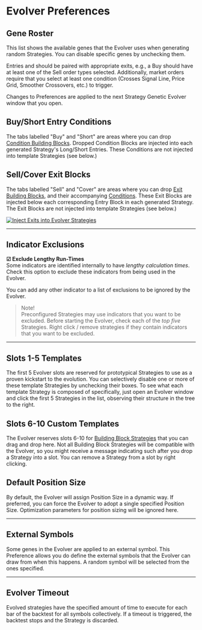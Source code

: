 ﻿# Evolver Preferences

## Gene Roster
This list shows the available genes that the Evolver uses when generating random Strategies. You can disable specific genes by unchecking them. 

Entries and should be paired with appropriate exits, e.g., a Buy should have at least one of the Sell order types selected. Additionally, market orders require that you select at least one condition (Crosses Signal Line, Price Grid, Smoother Crossovers, etc.) to trigger. 

Changes to Preferences are applied to the next Strategy Genetic Evolver window that you open. 

## Buy/Short Entry Conditions
The tabs labelled "Buy" and "Short" are areas where you can drop [Condition Building Blocks](ConditionBlocks). Dropped Condition Blocks are injected into each generated Strategy's Long/Short Entries. These Conditions are not injected into template Strategies (see below.)

## Sell/Cover Exit Blocks
The tabs labelled "Sell" and "Cover" are areas where you can drop [Exit Building Blocks](EntryAndExitBlocks), and their accompanying [Conditions](ConditionBlocks). These Exit Blocks are injected below each corresponding Entry Block in each generated Strategy. The Exit Blocks are not injected into template Strategies (see below.)

[![Inject Exits into Evolver Strategies](http://img.youtube.com/vi/3oCJYZYFIsg/0.jpg)](https://www.youtube.com/watch?v=3oCJYZYFIsg&t=116s "Inject Exits into Evolver Strategies")

---
## Indicator Exclusions
**☑ Exclude Lengthy Run-Times**  
Some indicators are identified internally to have *lengthy calculation times*. Check this option to exclude these indicators from being used in the Evolver. 

You can add any other indicator to a list of exclusions to be ignored by the Evolver.  

> Note!  
> Preconfigured Strategies may use indicators that you want to be excluded. Before starting the Evolver, check each of the *top five* Strategies. Right click / remove strategies if they contain indicators that you want to be excluded.

---
## Slots 1-5 Templates
The first 5 Evolver slots are reserved for prototypical Strategies to use as a proven kickstart to the evolution. You can selectively disable one or more of these template Strategies by unchecking their boxes. To see what each template Strategy is composed of specifically, just open an Evolver window and click the first 5 Strategies in the list, observing their structure in the tree to the right.
## Slots 6-10 Custom Templates

The Evolver reserves slots 6-10 for [Building Block Strategies](BuildingBlock) that you can drag and drop here. Not all Building Block Strategies will be compatible with the Evolver, so you might receive a message indicating such after you drop a Strategy into a slot. You can remove a Strategy from a slot by right clicking.

## Default Position Size
By default, the Evolver will assign Position Size in a dynamic way. If preferred, you can force the Evolver to adopt a single specified Position Size. Optimization parameters for position sizing will be ignored here. 

---
## External Symbols
Some genes in the Evolver are applied to an external symbol. This Preference allows you do define the external symbols that the Evolver can draw from when this happens. A random symbol will be selected from the ones specified.

---
## Evolver Timeout
Evolved strategies have the specified amount of time to execute for each bar of the backtest for all symbols collectively. If a timeout is triggered, the backtest stops and the Strategy is discarded.